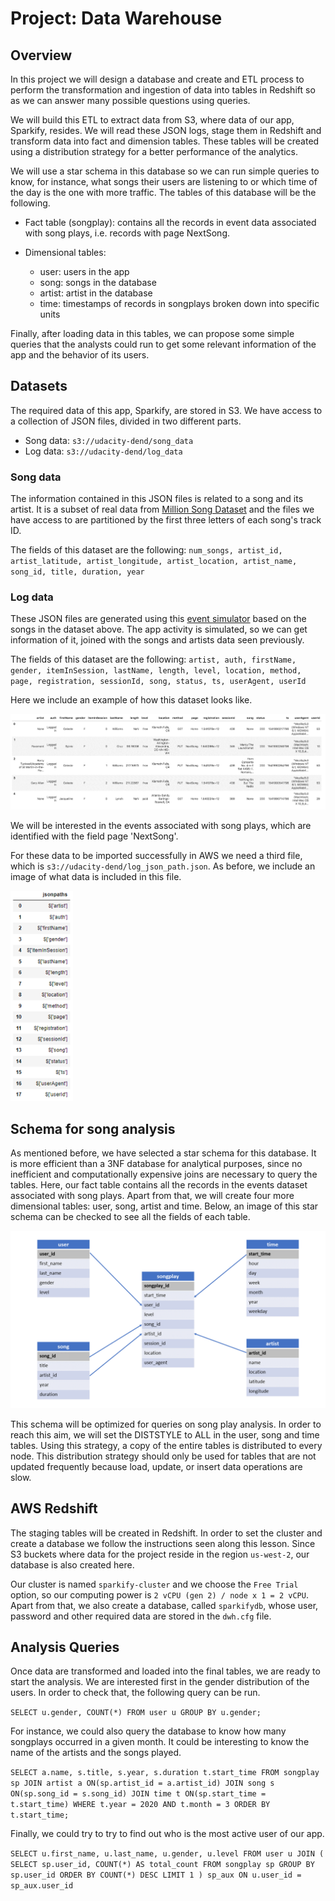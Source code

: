 # Project: Data Warehouse

## Overview

In this project we will design a database and create and ETL process to perform the transformation and ingestion of data into tables in Redshift so as we can answer many possible questions using queries.

We will build this ETL to extract data from S3, where data of our app, Sparkify, resides. We will read these JSON logs, stage them in Redshift and transform data into fact and dimension tables. These tables will be created using a distribution strategy for a better performance of the analytics.

We will use a star schema in this database so we can run simple queries to know, for instance, what songs their users are listening to or which time of the day is the one with more traffic. The tables of this database will be the following.

- Fact table (songplay): contains all the records in event data associated with song plays, i.e. records with page NextSong.

- Dimensional tables:
    - user: users in the app
    - song: songs in the database
    - artist: artist in the database
    - time: timestamps of records in songplays broken down into specific units
    
Finally, after loading data in this tables, we can propose some simple queries that the analysts could run to get some relevant information of the app and the behavior of its users.

## Datasets

The required data of this app, Sparkify, are stored in S3. We have access to a collection of JSON files, divided in two different parts.

- Song data: `s3://udacity-dend/song_data`
- Log data: `s3://udacity-dend/log_data`

### Song data

The information contained in this JSON files is related to a song and its artist. It is a subset of real data from [Million Song Dataset](http://millionsongdataset.com/) and the files we have access to are partitioned by the first three letters of each song's track ID.

The fields of this dataset are the following:
`num_songs, artist_id, artist_latitude, artist_longitude, artist_location, artist_name, song_id, title, duration, year`

### Log data

These JSON files are generated using this [event simulator](https://github.com/Interana/eventsim) based on the songs in the dataset above. The app activity is simulated, so we can get information of it, joined with the songs and artists data seen previously.

The fields of this dataset are the following:
`artist, auth, firstName, gender, itemInSession, lastName, length, level, location, method, page, registration, sessionId, song, status, ts, userAgent, userId`

Here we include an example of how this dataset looks like.

![Log_Dataset](Images_README/Log_Dataset.png)

We will be interested in the events associated with song plays, which are identified with the field page 'NextSong'.

For these data to be imported successfully in AWS we need a third file, which is `s3://udacity-dend/log_json_path.json`. As before, we include an image of what data is included in this file.

<img src="Images_README/Log_JSON.png" width="100">

## Schema for song analysis

As mentioned before, we have selected a star schema for this database. It is more efficient than a 3NF database for analytical purposes, since no inefficient and computationally expensive joins are necessary to query the tables. Here, our fact table contains all the records in the events dataset associated with song plays. Apart from that, we will create four more dimensional tables: user, song, artist and time. Below, an image of this star schema can be checked to see all the fields of each table.

![Star_Schema](Images_README/Star_Schema.png)

This schema will be optimized for queries on song play analysis. In order to reach this aim, we will set the DISTSTYLE to ALL in the user, song and time tables. Using this strategy, a copy of the entire tables is distributed to every node. This distribution strategy should only be used for tables that are not updated frequently because load, update, or insert data operations are slow.

## AWS Redshift

The staging tables will be created in Redshift. In order to set the cluster and create a database we follow the instructions seen along this lesson. Since S3 buckets where data for the project reside in the region `us-west-2`, our database is also created here.

Our cluster is named `sparkify-cluster` and we choose the `Free Trial` option, so our computing power is `2 vCPU (gen 2) / node x 1 = 2 vCPU`. Apart from that, we also create a database, called `sparkifydb`, whose user, password and other required data are stored in the `dwh.cfg` file.

## Analysis Queries

Once data are transformed and loaded into the final tables, we are ready to start the analysis. We are interested first in the gender distribution of the users. In order to check that, the following query can be run.

`SELECT
    u.gender,
    COUNT(*)
FROM user u
GROUP BY u.gender;
`

For instance, we could also query the database to know how many songplays occurred in a given month. It could be interesting to know the name of the artists and the songs played.

`
SELECT
    a.name,
    s.title,
    s.year,
    s.duration
    t.start_time
FROM songplay sp
JOIN artist a ON(sp.artist_id = a.artist_id)
JOIN song s ON(sp.song_id = s.song_id)
JOIN time t ON(sp.start_time = t.start_time)
WHERE t.year = 2020
    AND t.month = 3
ORDER BY t.start_time;
`

Finally, we could try to try to find out who is the most active user of our app.

`SELECT
    u.first_name,
    u.last_name,
    u.gender,
    u.level
FROM user u
JOIN (
    SELECT
        sp.user_id,
        COUNT(*) AS total_count
    FROM songplay sp
    GROUP BY sp.user_id
    ORDER BY COUNT(*) DESC
    LIMIT 1
) sp_aux
    ON u.user_id = sp_aux.user_id
`